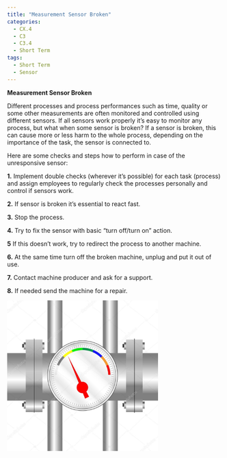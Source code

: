 ```yaml
---
title: "Measurement Sensor Broken"
categories:
  - CX.4
  - C3
  - C3.4
  - Short Term
tags:
  - Short Term
  - Sensor
---
```


**Measurement Sensor Broken**

Different processes and process performances such as time, quality or some other measurements are often monitored and controlled using different sensors. If all sensors work properly it’s easy to monitor any process, but what when some sensor is broken?
If a sensor is broken, this can cause more or less harm to the whole process, depending on the importance of the task, the sensor is connected to.

Here are some checks and steps how to perform in case of the unresponsive sensor:

**1.** Implement double checks (wherever it’s possible) for each task (process) and assign employees to regularly check the processes personally and control if sensors work.

**2.** If sensor is broken it’s essential to react fast. 

**3.** Stop the process.

**4.** Try to fix the sensor with basic “turn off/turn on” action.

**5** If this doesn’t work, try to redirect the process to another machine.

**6.** At the same time turn off the broken machine, unplug and put it out of use.

**7.** Contact machine producer and ask for a support.

**8.** If needed send the machine for a repair.



<img src="https://raw.githubusercontent.com/ADOxx-org/DISRUPT-Knowledge-Base/master/assets/images/depositphotos_74537145-stock-illustration-spectral-sensor-on-the-tube.jpg" width="70%" height="50%">

